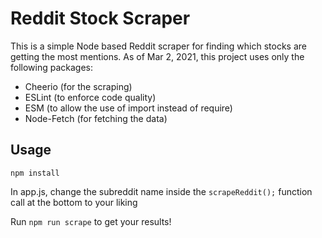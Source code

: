 # Reddit Stock Scraper

This is a simple Node based Reddit scraper for finding which stocks are getting the most mentions. As of Mar 2, 2021, this project uses only the following packages:

- Cheerio (for the scraping)
- ESLint (to enforce code quality)
- ESM (to allow the use of import instead of require)
- Node-Fetch (for fetching the data)

## Usage

`npm install`

In app.js, change the subreddit name inside the `scrapeReddit();` function call at the bottom to your liking

Run `npm run scrape` to get your results!
